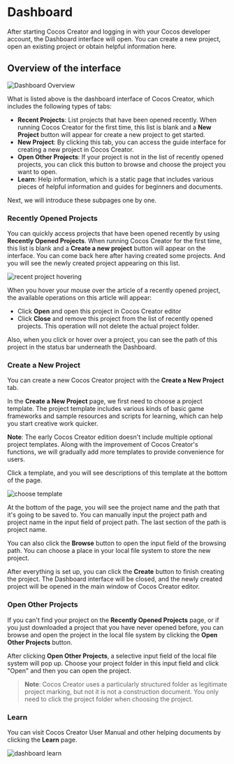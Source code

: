 # Dashboard

After starting Cocos Creator and logging in with your Cocos developer account, the Dashboard interface will open. You can create a new project, open an existing project or obtain helpful information here.

## Overview of the interface

![Dashboard Overview](dashboard/overview.png)

What is listed above is the dashboard interface of Cocos Creator, which includes the following types of tabs:

- **Recent Projects**: List projects that have been opened recently. When running Cocos Creator for the first time, this list is blank and a **New Project** button will appear for create a new project to get started.
- **New Project**: By clicking this tab, you can access the guide interface for creating a new project in Cocos Creator.
- **Open Other Projects**: If your project is not in the list of recently opened projects, you can click this button to browse and choose the project you want to open.
- **Learn**: Help information, which is a static page that includes various pieces of helpful information and guides for beginners and documents.

Next, we will introduce these subpages one by one.

### Recently Opened Projects

You can quickly access projects that have been opened recently by using **Recently Opened Projects**. When running Cocos Creator for the first time, this list is blank and a **Create a new project** button will appear on the interface. You can come back here after
having created some projects. And you will see the newly created project appearing on this list.

![recent project hovering](dashboard/recent_project.png)

When you hover your mouse over the article of a recently opened project, the available operations on this article will appear:

- Click **Open** and open this project in Cocos Creator editor
- Click **Close** and remove this project from the list of recently opened projects. This operation will not delete the actual project folder.

Also, when you click or hover over a project, you can see the path of this project in the status bar underneath the Dashboard.

### Create a New Project

You can create a new Cocos Creator project with the **Create a New Project** tab.

In the **Create a New Project** page, we first need to choose a project template. The project template includes various kinds of basic game frameworks and sample resources and scripts for learning, which can help you start creative work quicker.

**Note**: The early Cocos Creator edition doesn't include multiple optional project templates. Along with the improvement of Cocos Creator's functions, we will gradually add more templates to provide convenience for users.

Click a template, and you will see descriptions of this template at the bottom of the page.

![choose template](dashboard/new_project.png)

At the bottom of the page, you will see the project name and the path that it's going to be saved to. You can manually input the project path and project name in the input field of project path. The last section of the path is project name.

You can also click the **Browse** button to open the input field of the browsing path. You can choose a place in your local file system to store the new project.

After everything is set up, you can click the **Create** button to finish creating the project. The Dashboard interface will be closed, and the newly created project will be opened in the main window of Cocos Creator editor.

### Open Other Projects

If you can't find your project on the **Recently Opened Projects** page, or if you just downloaded a project that you have never opened before, you can browse and open the project in the local file system by clicking the **Open Other Projects** button.

After clicking **Open Other Projects**, a selective input field of the local file system will pop up. Choose your project folder in this input field and click "Open" and then you can open the project.

> **Note**: Cocos Creator uses a particularly structured folder as legitimate project marking, but not it is not a construction document. You only need to click the project folder when choosing the project.

### Learn

You can visit Cocos Creator User Manual and other helping documents by clicking the **Learn** page.

![dashboard learn](dashboard/learn.png)

